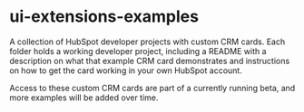 # ui-extensions-examples

A collection of HubSpot developer projects with custom CRM cards. Each folder holds a working developer project, including a README with a description on what that example CRM card demonstrates and instructions on how to get the card working in your own HubSpot account.

Access to these custom CRM cards are part of a currently running beta, and more examples will be added over time. 
